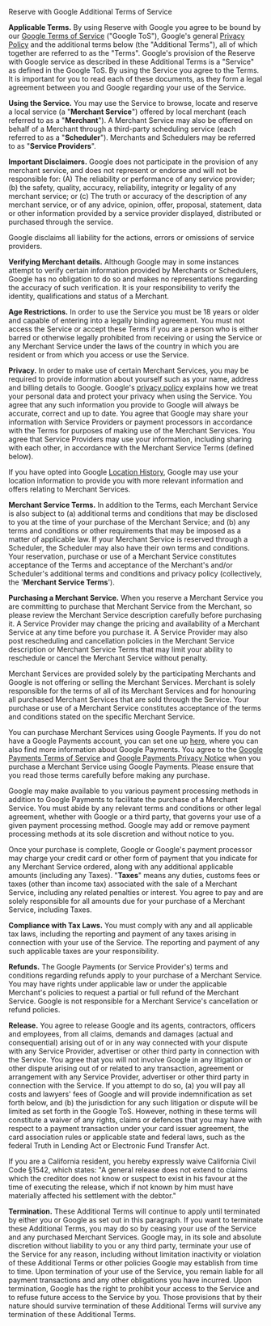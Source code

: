 Reserve with Google Additional Terms of Service

**Applicable Terms.** By using Reserve with Google you agree to be bound by our [Google Terms of Service](https://www.google.com/url?q=http://www.google.com/accounts/TOS&sa=D&ust=1481323482379000&usg=AFQjCNE4HvURZtmhaQ-l8RiR9s0wJlTkaw) ("Google ToS"), Google's general [Privacy Policy](https://www.google.com/url?q=http://www.google.com/intl/en/policies/privacy/&sa=D&ust=1481323482380000&usg=AFQjCNErF9JLA7vFeb656m_wkdx1SemOhw) and the additional terms below (the "Additional Terms"), all of which together are referred to as the "Terms". Google's provision of the Reserve with Google service as described in these Additional Terms is a "Service" as defined in the Google ToS. By using the Service you agree to the Terms. It is important for you to read each of these documents, as they form a legal agreement between you and Google regarding your use of the Service.

**Using the Service.** You may use the Service to browse, locate and reserve a local service (a "**Merchant Service**") offered by local merchant (each referred to as a "**Merchant**"). A Merchant Service may also be offered on behalf of a Merchant through a third-party scheduling service (each referred to as a "**Scheduler**"). Merchants and Schedulers may be referred to as "**Service Providers**".

**Important Disclaimers.** Google does not participate in the provision of any merchant service, and does not represent or endorse and will not be responsible for: (A) The reliability or performance of any service provider; (b) the safety, quality, accuracy, reliability, integrity or legality of any merchant service; or (c) The truth or accuracy of the description of any merchant service, or of any advice, opinion, offer, proposal, statement, data or other information provided by a service provider displayed, distributed or purchased through the service.

Google disclaims all liability for the actions, errors or omissions of service providers.

**Verifying Merchant details.** Although Google may in some instances attempt to verify certain information provided by Merchants or Schedulers, Google has no obligation to do so and makes no representations regarding the accuracy of such verification. It is your responsibility to verify the identity, qualifications and status of a Merchant.

**Age Restrictions.** In order to use the Service you must be 18 years or older and capable of entering into a legally binding agreement. You must not access the Service or accept these Terms if you are a person who is either barred or otherwise legally prohibited from receiving or using the Service or any Merchant Service under the laws of the country in which you are resident or from which you access or use the Service.

**Privacy.** In order to make use of certain Merchant Services, you may be required to provide information about yourself such as your name, address and billing details to Google. Google's [privacy policy](https://www.google.com/url?q=http://www.google.com/intl/en/policies/privacy/&sa=D&ust=1481323482387000&usg=AFQjCNFLDfktXFSH2hgx-xum2eawEFnCvg) explains how we treat your personal data and protect your privacy when using the Service. You agree that any such information you provide to Google will always be accurate, correct and up to date. You agree that Google may share your information with Service Providers or payment processors in accordance with the Terms for purposes of making use of the Merchant Services. You agree that Service Providers may use your information, including sharing with each other, in accordance with the Merchant Service Terms (defined below).

If you have opted into Google [Location History](https://support.google.com/accounts/answer/3118687), Google may use your location information to provide you with more relevant information and offers relating to Merchant Services.

**Merchant Service Terms.** In addition to the Terms, each Merchant Service is also subject to (a) additional terms and conditions that may be disclosed to you at the time of your purchase of the Merchant Service; and (b) any terms and conditions or other requirements that may be imposed as a matter of applicable law. If your Merchant Service is reserved through a Scheduler, the Scheduler may also have their own terms and conditions. Your reservation, purchase or use of a Merchant Service constitutes acceptance of the Terms and acceptance of the Merchant's and/or Scheduler's additional terms and conditions and privacy policy (collectively, the '**Merchant Service Terms**').

**Purchasing a Merchant Service.** When you reserve a Merchant Service you are committing to purchase that Merchant Service from the Merchant, so please review the Merchant Service description carefully before purchasing it. A Service Provider may change the pricing and availability of a Merchant Service at any time before you purchase it. A Service Provider may also post rescheduling and cancellation policies in the Merchant Service description or Merchant Service Terms that may limit your ability to reschedule or cancel the Merchant Service without penalty.

Merchant Services are provided solely by the participating Merchants and Google is not offering or selling the Merchant Services. Merchant is solely responsible for the terms of all of its Merchant Services and for honouring all purchased Merchant Services that are sold through the Service. Your purchase or use of a Merchant Service constitutes acceptance of the terms and conditions stated on the specific Merchant Service.

You can purchase Merchant Services using Google Payments. If you do not have a Google Payments account, you can set one up [here](https://payments.google.com/), where you can also find more information about Google Payments. You agree to the [Google Payments Terms of Service](https://payments.google.com/payments/apis-secure/get_legal_document?ldo=0&ldt=buyertos&ldl=en-GB&ldr=MU) and [Google Payments Privacy Notice](https://payments.google.com/payments/apis-secure/get_legal_document?ldo=0&ldt=privacynotice&ldl=en-GB&ldr=MU) when you purchase a Merchant Service using Google Payments. Please ensure that you read those terms carefully before making any purchase.

Google may make available to you various payment processing methods in addition to Google Payments to facilitate the purchase of a Merchant Service. You must abide by any relevant terms and conditions or other legal agreement, whether with Google or a third party, that governs your use of a given payment processing method. Google may add or remove payment processing methods at its sole discretion and without notice to you.

Once your purchase is complete, Google or Google's payment processor may charge your credit card or other form of payment that you indicate for any Merchant Service ordered, along with any additional applicable amounts (including any Taxes). "**Taxes**" means any duties, customs fees or taxes (other than income tax) associated with the sale of a Merchant Service, including any related penalties or interest. You agree to pay and are solely responsible for all amounts due for your purchase of a Merchant Service, including Taxes.

**Compliance with Tax Laws.** You must comply with any and all applicable tax laws, including the reporting and payment of any taxes arising in connection with your use of the Service. The reporting and payment of any such applicable taxes are your responsibility.

**Refunds.** The Google Payments (or Service Provider's) terms and conditions regarding refunds apply to your purchase of a Merchant Service. You may have rights under applicable law or under the applicable Merchant's policies to request a partial or full refund of the Merchant Service. Google is not responsible for a Merchant Service's cancellation or refund policies.

**Release.** You agree to release Google and its agents, contractors, officers and employees, from all claims, demands and damages (actual and consequential) arising out of or in any way connected with your dispute with any Service Provider, advertiser or other third party in connection with the Service. You agree that you will not involve Google in any litigation or other dispute arising out of or related to any transaction, agreement or arrangement with any Service Provider, advertiser or other third party in connection with the Service. If you attempt to do so, (a) you will pay all costs and lawyers' fees of Google and will provide indemnification as set forth below, and (b) the jurisdiction for any such litigation or dispute will be limited as set forth in the Google ToS. However, nothing in these terms will constitute a waiver of any rights, claims or defences that you may have with respect to a payment transaction under your card issuer agreement, the card association rules or applicable state and federal laws, such as the federal Truth in Lending Act or Electronic Fund Transfer Act.

If you are a California resident, you hereby expressly waive California Civil Code §1542, which states: "A general release does not extend to claims which the creditor does not know or suspect to exist in his favour at the time of executing the release, which if not known by him must have materially affected his settlement with the debtor."

**Termination.** These Additional Terms will continue to apply until terminated by either you or Google as set out in this paragraph. If you want to terminate these Additional Terms, you may do so by ceasing your use of the Service and any purchased Merchant Services. Google may, in its sole and absolute discretion without liability to you or any third party, terminate your use of the Service for any reason, including without limitation inactivity or violation of these Additional Terms or other policies Google may establish from time to time. Upon termination of your use of the Service, you remain liable for all payment transactions and any other obligations you have incurred. Upon termination, Google has the right to prohibit your access to the Service and to refuse future access to the Service by you. Those provisions that by their nature should survive termination of these Additional Terms will survive any termination of these Additional Terms.